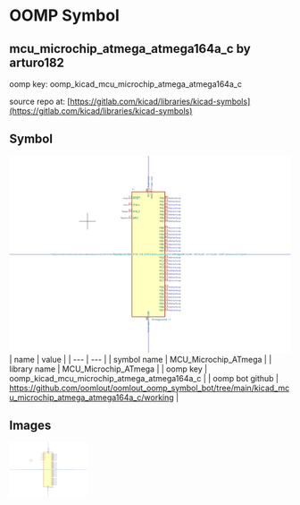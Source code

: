 # OOMP Symbol  
## mcu_microchip_atmega_atmega164a_c  by arturo182  
  
oomp key: oomp_kicad_mcu_microchip_atmega_atmega164a_c  
  
source repo at: [https://gitlab.com/kicad/libraries/kicad-symbols](https://gitlab.com/kicad/libraries/kicad-symbols)  
## Symbol  
  
[![working.png](working_600.png)](working.png)  
| name | value | 
| --- | --- | 
| symbol name | MCU_Microchip_ATmega | 
| library name | MCU_Microchip_ATmega | 
| oomp key | oomp_kicad_mcu_microchip_atmega_atmega164a_c | 
| oomp bot github | https://github.com/oomlout/oomlout_oomp_symbol_bot/tree/main/kicad_mcu_microchip_atmega_atmega164a_c/working | 
## Images  
  
[![working.png](working_140.png)](working.png)  
